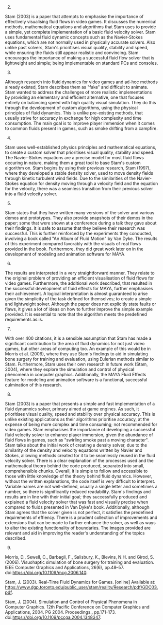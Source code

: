 2.

Stam (2003) is a paper that attempts to emphasise the importance of effectively visualising fluid flows in video games. It discusses the numerical methods, mathematical equations and algorithms that Stam uses to provide a simple, yet complete implementation of a basic fluid velocity solver. Stam uses fundamental fluid dynamic concepts such as the Navier-Stokes equations, which are not normally used in physically accurate solvers. Also unlike past solvers, Stam's prioritises visual quality, stability and speed, while ensuring the fluids still appear realistic and convincing. Stam encourages the importance of making a successful fluid flow solver that is lightweight and simple; being implementable on standard PCs and consoles.

3.

Although research into fluid dynamics for video games and ad-hoc methods already existed, Stam describes them as "fake" and difficult to animate. Stam wanted to address the challenges of more realistic implementations by providing an elementary and efficient alternative, one that focuses entirely on balancing speed with high quality visual simulation. They do this through the development of custom algorithms, using the physical principles of fluid dynamics. This is unlike pre-existing methods, that usually strive for accuracy in exchange for high complexity and time consumption. The main goal is to improve player immersion when it comes to common fluids present in games, such as smoke drifting from a campfire.

4.

Stam uses well-established physics principles and mathematical equations, to create a custom solver that prioritises visual quality, stability and speed. The Navier-Stokes equations are a precise model for most fluid flows occuring in nature, making them a great tool to base Stam's custom algorithm on. Stam begins by using their previous research, Stam (1997), where they developed a stable density solver, used to move density fields through kinetic turbulent wind fields. Due to the similarities of the Navier-Stokes equation for density moving through a velocity field and the equation for the velocity, there was a seamless transition from their previous solver into a fluid velocity solver.

5.

Stam states that they have written many versions of the solver and various demos and prototypes. They also provide snapshots of their demos in the paper; some that were shown at a conference during a talk they gave about their findings. It is safe to assume that they believe their research was successful. This is further reinforced by the experiments they conducted, involving a book called "An Album of Fluid Motion" by Van Dyke. The results of this experiment compared favorably with the visuals of real flows provided in the book. Furthermore, they did great work later on in the development of modeling and animation software for MAYA.

6.

The results are interpreted in a very straightforward manner. They relate to the original problem of providing an efficient visualisation of fluid flows for video games. Furthermore, the additional work described, that resulted in the successful development of fluid effects for MAYA, further emphasises their achievement. A logical interpretation is almost guaranteed to arise given the simplicity of the task defined for themselves; to create a simple and lightweight solver. Although the paper does not explicitly state faults or flaws, it gives a lot of ideas on how to further improve the simple example provided. It is essential to note that the algorithm meets the predefined requirements as is.

7.

With over 400 citations, it is a sensible assumption that Stam has made a significant contribution to the area of fluid dynamics for not just video games, but other areas of computing too. An example of this would be in Morris et al. (2006), where they use Stam's findings to aid in simulating bone surgery for training and evaluation, using Eulerian methods similar to Stam. Furthermore, Stam uses their own research in future work (Stam, 2004), where they explore the simulation and control of physical phenomena in computer graphics. Additionally, the MAYA Fluid Effects feature for modeling and animation software is a functional, successful culmination of this research.

8.

Stam (2003) is a paper that presents a simple and fast implementation of a fluid dynamnics solver, primary aimed at game engines. As such, it prioritises visual quality, speed and stability over physical accuracy. This is unlike existing applications as their algorithms prioritise accuracy, at the expense of being more complex and time consuming; not recommended for video games. Stam emphasises the importance of developing a successful fluid velocity solver to enhance player immersion, given the abundance of fluid flows in games, such as "swirling smoke past a moving character". Stam talks about the initial work of creating a density solver, due to the similarity of the density and velocity equations written by Navier and Stokes, allowing methods created for it to be seamlessly reused in the fluid velocity solver. There is a clear explanation of the processes used and the mathematical theory behind the code produced, separated into small, comprehensible chunks. Overall, it is simple to follow and accessible to those with little knowledge of the theory behind fluid dynamics. However, without the written explanations, the code itself is very difficult to interpret. Variable names are not well-defined, usually a single letter and sometimes a number, so there is significantly reduced readability. Stam's findings and results are in line with their initial goal; they successfully produced and explained a fluid velocity solver that was fast and visually precise when compared to fluids presented in Van Dyke's book. Additionally, although Stam agrees that the solver given is not perfect, it satisfies the predefined requirements of effiency. There is a prudent collection of improvements and extensions that can be made to further enhance the solver, as well as ways to alter the existing functionality of boundaries. The images provided are relevant and aid in improving the reader's understanding of the topics described.

9. 


Morris, D., Sewell, C., Barbagli, F., Salisbury, K., Blevins, N.H. and Girod, S. (2006). Visuohaptic simulation of bone surgery for training and evaluation. IEEE Computer Graphics and Applications, 26(6), pp.48–57. doi:https://doi.org/10.1109/mcg.2006.140.

Stam, J. (2003). Real-Time Fluid Dynamics for Games. [online] Available at: https://www.dgp.toronto.edu/public_user/stam/reality/Research/pdf/GDC03.pdf.

Stam, J. (2004). Simulation and Control of Physical Phenomena in Computer Graphics. 12th Pacific Conference on Computer Graphics and Applications, 2004. PG 2004. Proceedings., pp.171–173. doi:https://doi.org/10.1109/pccga.2004.1348347.